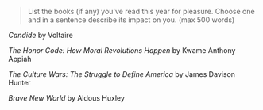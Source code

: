 > List the books (if any) you've read this year for pleasure.
  Choose one and in a sentence describe its impact on you.
  (max 500 words)
  
*Candide* by Voltaire

*The Honor Code: How Moral Revolutions Happen* by Kwame Anthony Appiah

*The Culture Wars: The Struggle to Define America* by James Davison Hunter

*Brave New World* by Aldous Huxley
